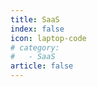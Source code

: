 ```yaml
---
title: SaaS
index: false
icon: laptop-code
# category:
#   - SaaS
article: false
---
```


<Catalog />
